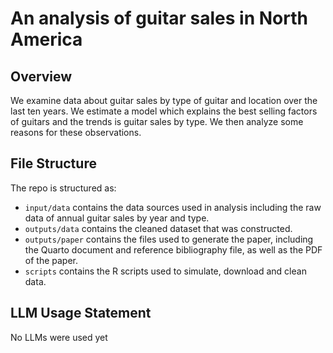 # An analysis of guitar sales in North America

## Overview

We examine data about guitar sales by type of guitar and location over the last ten years. We estimate a model which explains the best selling factors of guitars and the trends is guitar sales by type.
We then analyze some reasons for these observations. 

## File Structure

The repo is structured as:

-   `input/data` contains the data sources used in analysis including the raw data of annual guitar sales by year and type.
-   `outputs/data` contains the cleaned dataset that was constructed.
-   `outputs/paper` contains the files used to generate the paper, including the Quarto document and reference bibliography file, as well as the PDF of the paper. 
-   `scripts` contains the R scripts used to simulate, download and clean data.

## LLM Usage Statement
No LLMs were used yet